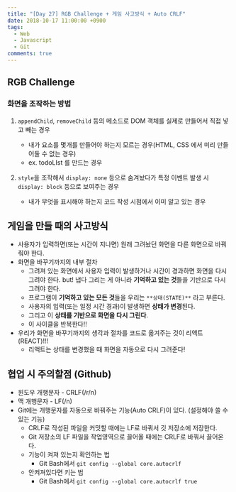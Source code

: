 ```yaml
---
title: "[Day 27] RGB Challenge + 게임 사고방식 + Auto CRLF"
date: 2018-10-17 11:00:00 +0900
tags:
  - Web
  - Javascript
  - Git
comments: true
---
```


## RGB Challenge

### 화면을 조작하는 방법

1. `appendChild`, `removeChild` 등의 메소드로 DOM 객체를 실제로 만들어서 직접 넣고 빼는 경우
   - 내가 요소를 몇개를 만들어야 하는지 모르는 경우(HTML, CSS 에서 미리 만들어둘 수 없는 경우)
   - ex. todoLIst 를 만드는 경우

2. `style`을 조작해서 `display: none` 등으로 숨겨놨다가 특정 이벤트 발생 시 `display: block` 등으로 보여주는 경우
   - 내가 무엇을 표시해야 하는지 코드 작성 시점에서 이미 알고 있는 경우

## 게임을 만들 때의 사고방식

- 사용자가 입력하면(또는 시간이 지나면) 원래 그려놨던 화면을 다른 화면으로 바꿔줘야 한다.
- 화면을 바꾸기까지의 내부 절차
  - 그려져 있는 화면에서 사용자 입력이 발생하거나 시간이 경과하면 화면을 다시 그려야 한다. but! 냅다 그리는 게 아니라 **기억하고 있는 것**들을 기반으로 다시 그려야 한다.
  - 프로그램이 **기억하고 있는 모든 것**들을 우리는 `**상태(STATE)**` 라고 부른다.
  - 사용자의 입력(또는 일정 시간 경과)이 발생하면 **상태가 변경**된다.
  - 그리고 이 **상태를 기반으로 화면을 다시 그린다**.
  - 이 사이클을 반복한다!!
- 우리가 화면을 바꾸기까지의 생각과 절차를 코드로 옮겨주는 것이 리액트(REACT)!!!
  - 리액트는 상태를 변경했을 때 화면을 자동으로 다시 그려준다!

## 협업 시 주의할점 (Github)

- 윈도우 개행문자 - CRLF(/r/n)
- 맥 개행문자 - LF(/n)
- Git에는 개행문자를 자동으로 바꿔주는 기능(Auto CRLF)이 있다. (설정해야 쓸 수 있는 기능)
  - CRLF로 작성된 파일을 커밋할 때에는 LF로 바꿔서 깃 저장소에 저장한다.
  - Git 저장소의 LF 파일을 작업영역으로 끌어올 때에는 CRLF로 바꿔서 끌어온다.
  - 기능이 켜져 있는지 확인하는 법
    - Git Bash에서 `git config --global core.autocrlf`
  - 안켜져있다면 키는 법
    - Git Bash에서 `git config --global core.autocrlf true`
